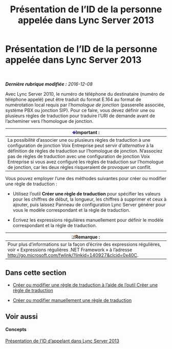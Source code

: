 ﻿---
title: Présentation de l’ID de la personne appelée dans Lync Server 2013
TOCTitle: Présentation de l’ID de la personne appelée dans Lync Server 2013
ms:assetid: cf6c6af5-3418-411e-a50b-7a9cf8e100d4
ms:mtpsurl: https://technet.microsoft.com/fr-fr/library/JJ721892(v=OCS.15)
ms:contentKeyID: 49891548
ms.date: 12/10/2016
mtps_version: v=OCS.15
ms.translationtype: HT
---

# Présentation de l’ID de la personne appelée dans Lync Server 2013

 

_**Dernière rubrique modifiée :** 2016-12-08_

Avec Lync Server 2010, le numéro de téléphone du destinataire (numéro de téléphone appelé) peut être traduit du format E.164 au format de numérotation local requis par l’*homologue de jonction* (passerelle associée, système PBX ou jonction SIP). Pour ce faire, vous devez définir une ou plusieurs règles de traduction pour traduire l’URI de demande avant de l’acheminer vers l’homologue de jonction.

<table>
<thead>
<tr class="header">
<th><img src="images/Gg425917.important(OCS.15).gif" title="important" alt="important" />Important :</th>
</tr>
</thead>
<tbody>
<tr class="odd">
<td>La possibilité d’associer une ou plusieurs règles de traduction à une configuration de jonction Voix Entreprise peut servir d’<em>alternative</em> à la définition de règles de traduction sur l’homologue de jonction. N’associez pas de règles de traduction avec une configuration de jonction Voix Entreprise si vous avez configuré les règles de traduction sur l’homologue de jonction, car les deux règles risqueraient de provoquer un conflit.</td>
</tr>
</tbody>
</table>


Vous pouvez employer l’une des méthodes suivantes pour créer ou modifier une règle de traduction :

  - Utilisez l’outil **Créer une règle de traduction** pour spécifier les valeurs pour les chiffres de début, la longueur, les chiffres à supprimer et ceux à ajouter, puis laissez Panneau de configuration Lync Server générer pour vous le modèle correspondant et la règle de traduction.

  - Écrivez les expressions régulières manuellement pour définir le modèle correspondant et la règle de traduction.

<table>
<thead>
<tr class="header">
<th><img src="images/Gg398920.note(OCS.15).gif" title="note" alt="note" />Remarque :</th>
</tr>
</thead>
<tbody>
<tr class="odd">
<td>Pour plus d’informations sur la façon d’écrire des expressions régulières, voir « Expressions régulières .NET Framework » à l’adresse <a href="http://go.microsoft.com/fwlink/?linkid=140927%26clcid=0x40c">http://go.microsoft.com/fwlink/?linkid=140927&amp;clcid=0x40C</a>.</td>
</tr>
</tbody>
</table>


## Dans cette section

  - [Créer ou modifier une règle de traduction à l’aide de l’outil Créer une règle de traduction](lync-server-2013-create-or-modify-a-translation-rule-by-using-the-build-a-translation-rule-tool.md)

  - [Créer ou modifier manuellement une règle de traduction](lync-server-2013-create-or-modify-a-translation-rule-manually.md)

## Voir aussi

#### Concepts

[Présentation de l’ID d’appelant dans Lync Server 2013](lync-server-2013-caller-id-presentation.md)

